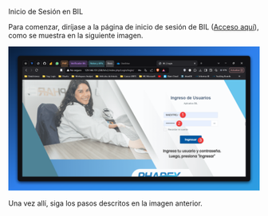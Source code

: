 Inicio de Sesión en BIL

Para comenzar, diríjase a la página de inicio de sesión de BIL ([Acceso aquí](http://129.146.151.238/bilv2/index.php/Login/login/)), como se muestra en la siguiente imagen.

<img src="docs\_asset\01- Inicio, login y editar perfil\001-pantalla_inicio_sesion_bil.png" />

Una vez allí, siga los pasos descritos en la imagen anterior.